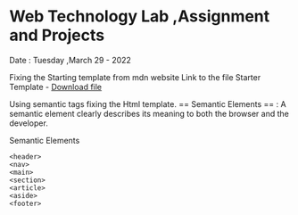 # Web Technology Lab ,Assignment and Projects
Date : Tuesday ,March 29 - 2022

Fixing the Starting template from mdn website
Link to the file Starter Template - [ Download file](https://github.com/mdn/learning-area/blob/main/html/introduction-to-html/structuring-a-page-of-content-start/assets.zip?raw=true)

Using semantic tags fixing the Html template.
== Semantic Elements ==
: A semantic element clearly describes its meaning to both the browser and the developer.

Semantic Elements
```
<header>
<nav>
<main>
<section>
<article>
<aside>
<footer>
```


